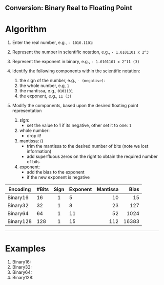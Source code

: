 ## Conversion: Binary Real to Floating Point

# Algorithm

1. Enter the real number, e.g., ``- 1010.1101``:   
2. Represent the number in scientific notation, e.g., ``- 1.0101101 x 2^3``
3. Represent the exponent in binary, e.g., ``- 1.0101101 x 2^11 (3)``
4. Identify the following components within the scientific notation:
   1. the sign of the number, e.g., ``- (negative)``:
   2. the whole number, e.g, ``1``
   3. the mantissa, e.g., ``0101101``
   4. the exponent, e.g., ``11 (3)``


5. Modify the components, based upon the desired floating point representation
   1. sign: 
      - set the value to 1 if its negative, other set it to one: ``1`` 
   2. whole number:
      - drop it!
   3. mantissa: ()
      - trim the mantissa to the desired number of bits (note we lost information)
      - add superfluous zeros on the right to obtain the required number of bits
   4. exponent: 
      - add the bias to the exponent
      - if the new exponent is negative


| Encoding  | #Bits | Sign | Exponent | Mantissa |  Bias |
| --------- | ----- | :--: | -------- | -------: | ----: |
| Binary16  |    16 |  1   |  5       |       10 |  15  |
| Binary32  |    32 |  1   |  8       |       23 |  127 |
| Binary64  |    64 |  1   |  11      |       52 |  1024|
| Binary128 |   128 |  1   |  15      |       112|  16383|






----
# Examples

1. Binary16:
2. Binary32:
3. Binary64:
4. Binary128: